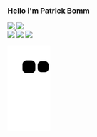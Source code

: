 ### Hello i'm Patrick Bomm

<div>
<a href="https://github.com/PatrickBomm">
<img height="180em" src="https://github-readme-stats.vercel.app/api?username=PatrickBomm&show_icons=true&theme=radical"/>
<img height="180ec" src="https://github-readme-stats.vercel.app/api/top-langs/?username=PatrickBomm&layout=compact"/>
</div>

<div>
<a href="https://discord.com/channels/Patrick Santos#6151" target="_blank"><img src="https://img.shields.io/badge/Discord-5865F2?style=for-the-badge&logo=discord&logoColor=white" target="_blank"></a>
<a href="https://www.instagram.com/patrick_bomm/" target="_blank"><img src="https://img.shields.io/badge/Instagram-E4405F?style=for-the-badge&logo=instagram&logoColor=white" target="_blank"></a>
<a href="https://www.linkedin.com/in/patrick-dos-santos-443601204/" target="_blank"><img src="https://img.shields.io/badge/LinkedIn-0077B5?style=for-the-badge&logo=linkedin&logoColor=white" target="_blank"></a>
</div>

  
  ![Snake animation](https://github.com/PatrickBomm/PatrickBomm/blob/output/github-contribution-grid-snake.svg)
